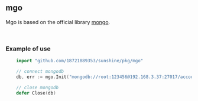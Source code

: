 ## mgo

Mgo is based on the official library [mongo](https://github.com/mongodb/mongo-go-driver).

<br>

### Example of use

```go
    import "github.com/18721889353/sunshine/pkg/mgo"

    // connect mongodb
    db, err := mgo.Init("mongodb://root:123456@192.168.3.37:27017/account")

    // close mongodb
    defer Close(db)
```
